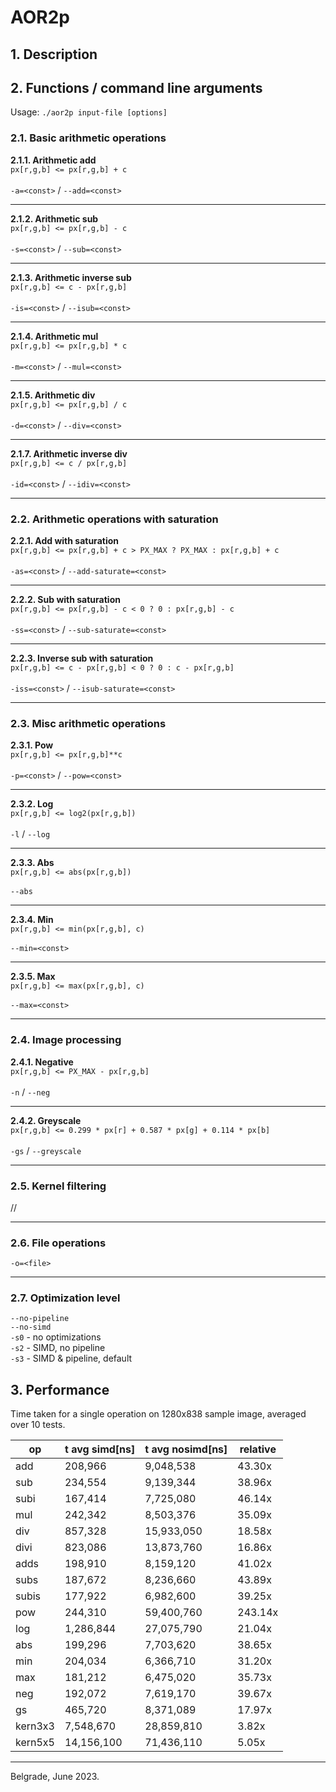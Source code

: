 # AOR2p
## 1. Description

## 2. Functions / command line arguments
Usage: `./aor2p input-file [options]`
### 2.1. Basic arithmetic operations
**2.1.1.  Arithmetic add**\
`px[r,g,b] <= px[r,g,b] + c`\
\
`-a=<const>` / `--add=<const>`
___
**2.1.2.  Arithmetic sub**\
`px[r,g,b] <= px[r,g,b] - c`\
\
`-s=<const>` / `--sub=<const>`
___
**2.1.3.  Arithmetic inverse sub**\
`px[r,g,b] <= c - px[r,g,b]`\
\
`-is=<const>` / `--isub=<const>`
___
**2.1.4.  Arithmetic mul**\
`px[r,g,b] <= px[r,g,b] * c`\
\
`-m=<const>` / `--mul=<const>`
___
**2.1.5.  Arithmetic div**\
`px[r,g,b] <= px[r,g,b] / c`\
\
`-d=<const>` / `--div=<const>`
___
**2.1.7.  Arithmetic inverse div**\
`px[r,g,b] <= c / px[r,g,b]`\
\
`-id=<const>` / `--idiv=<const>`
___
### 2.2. Arithmetic operations with saturation
**2.2.1. Add with saturation**\
`px[r,g,b] <= px[r,g,b] + c > PX_MAX ? PX_MAX : px[r,g,b] + c`\
\
`-as=<const>` / `--add-saturate=<const>`
___
**2.2.2. Sub with saturation**\
`px[r,g,b] <= px[r,g,b] - c < 0 ? 0 : px[r,g,b] - c`\
\
`-ss=<const>` / `--sub-saturate=<const>`
___
**2.2.3. Inverse sub with saturation**\
`px[r,g,b] <= c - px[r,g,b] < 0 ? 0 : c - px[r,g,b]`\
\
`-iss=<const>` / `--isub-saturate=<const>`
___
### 2.3. Misc arithmetic operations
**2.3.1.  Pow**\
`px[r,g,b] <= px[r,g,b]**c`\
\
`-p=<const>` / `--pow=<const>`
___
**2.3.2.  Log**\
`px[r,g,b] <= log2(px[r,g,b])`\
\
`-l` / `--log`
___
**2.3.3.  Abs**\
`px[r,g,b] <= abs(px[r,g,b])`\
\
`--abs`
___
**2.3.4.  Min**\
`px[r,g,b] <= min(px[r,g,b], c)`\
\
`--min=<const>`
___
**2.3.5.  Max**\
`px[r,g,b] <= max(px[r,g,b], c)`\
\
`--max=<const>`
___
### 2.4. Image processing
**2.4.1.  Negative**\
`px[r,g,b] <= PX_MAX - px[r,g,b]`\
\
`-n` / `--neg`
___
**2.4.2.  Greyscale**\
`px[r,g,b] <= 0.299 * px[r] + 0.587 * px[g] + 0.114 * px[b]`\
\
`-gs` / `--greyscale`
___
### 2.5. Kernel filtering
//
___
### 2.6. File operations
`-o=<file>`
___
### 2.7. Optimization level
`--no-pipeline`\
`--no-simd`\
`-s0` - no optimizations\
`-s2` - SIMD, no pipeline\
`-s3` - SIMD & pipeline, default
## 3. Performance
Time taken for a single operation on 1280x838 sample image, averaged over 10 tests.

| op      | t avg simd[ns] | t avg nosimd[ns] | relative |
| ------- | -------------- | ---------------- | -------- |
| add     | 208,966        | 9,048,538        |  43.30x  |
| sub     | 234,554        | 9,139,344        |  38.96x  |
| subi    | 167,414        | 7,725,080        |  46.14x  |
| mul     | 242,342        | 8,503,376        |  35.09x  |
| div     | 857,328        | 15,933,050       |  18.58x  |
| divi    | 823,086        | 13,873,760       |  16.86x  |
| adds    | 198,910        | 8,159,120        |  41.02x  |
| subs    | 187,672        | 8,236,660        |  43.89x  |
| subis   | 177,922        | 6,982,600        |  39.25x  |
| pow     | 244,310        | 59,400,760       | 243.14x  |
| log     | 1,286,844      | 27,075,790       |  21.04x  |
| abs     | 199,296        | 7,703,620        |  38.65x  |
| min     | 204,034        | 6,366,710        |  31.20x  |
| max     | 181,212        | 6,475,020        |  35.73x  |
| neg     | 192,072        | 7,619,170        |  39.67x  |
| gs      | 465,720        | 8,371,089        |  17.97x  |
| kern3x3 | 7,548,670      | 28,859,810       |   3.82x  |
| kern5x5 | 14,156,100     | 71,436,110       |   5.05x  |
___
Belgrade, June 2023.
